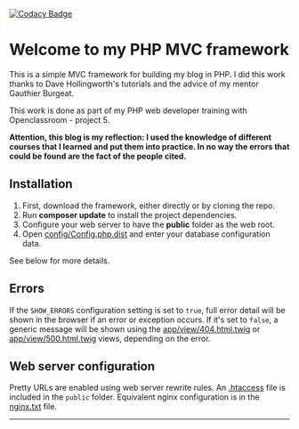 [![Codacy Badge](https://api.codacy.com/project/badge/Grade/5722f6607614462e892897b06304a59f)](https://www.codacy.com/app/jlbokass/PHP-Blog?utm_source=github.com&amp;utm_medium=referral&amp;utm_content=jlbokass/PHP-Blog&amp;utm_campaign=Badge_Grade)

# Welcome to my PHP MVC framework

This is a simple MVC framework for building my blog in PHP. I did this work thanks to Dave 
Hollingworth's tutorials and the advice of my mentor Gauthier Burgeat.

This work is done as part of my PHP web developer training with Openclassroom - project 5.

**Attention, this blog is my reflection: I used the knowledge of different courses that I learned and put them 
into practice. In no way the errors that could be found are the fact of the people cited.**

## Installation

1. First, download the framework, either directly or by cloning the repo.
1. Run **composer update** to install the project dependencies.
1. Configure your web server to have the **public** folder as the web root.
1. Open [config/Config.php.dist](config/Config.php.dist) and enter your database configuration data.

See below for more details.

## Errors

If the `SHOW_ERRORS` configuration setting is set to `true`, full error detail will be shown in the browser if an error or exception occurs. If it's set to `false`, a generic message will be shown using the [app/view/404.html.twig](app/view/404.html.twig) or [app/view/500.html.twig](app/view/500.html.twig) views, depending on the error.

## Web server configuration

Pretty URLs are enabled using web server rewrite rules. An [.htaccess](public/.htaccess) file is included in the `public` folder. Equivalent nginx configuration is in the [nginx.txt](ressource/nginx.txt) file.

---



